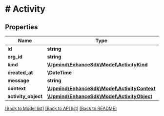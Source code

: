 # # Activity

## Properties

Name | Type | Description | Notes
------------ | ------------- | ------------- | -------------
**id** | **string** |  |
**org_id** | **string** |  |
**kind** | [**\Upmind\EnhanceSdk\Model\ActivityKind**](ActivityKind.md) |  |
**created_at** | **\DateTime** |  |
**message** | **string** |  | [optional]
**context** | [**\Upmind\EnhanceSdk\Model\ActivityContext**](ActivityContext.md) |  | [optional]
**activity_object** | [**\Upmind\EnhanceSdk\Model\ActivityObject**](ActivityObject.md) |  | [optional]

[[Back to Model list]](../../README.md#models) [[Back to API list]](../../README.md#endpoints) [[Back to README]](../../README.md)

